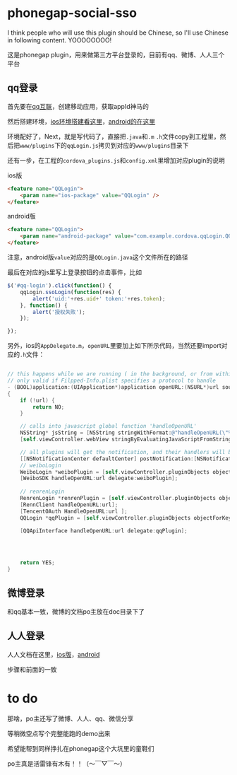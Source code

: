 # phonegap-social-sso

I think people who will use this plugin should be Chinese, so I'll use Chinese in following content. YOOOOOOOO!

这是phonegap plugin，用来做第三方平台登录的，目前有qq、微博、人人三个平台


## qq登录

首先要在[qq互联](http://connect.qq.com/)，创建移动应用，获取appId神马的

然后搭建环境，[ios环境搭建看这里](http://wiki.connect.qq.com/ios_sdk%E7%8E%AF%E5%A2%83%E6%90%AD%E5%BB%BA)，[android的在这里](http://wiki.connect.qq.com/%E5%88%9B%E5%BB%BA%E5%B9%B6%E9%85%8D%E7%BD%AE%E5%B7%A5%E7%A8%8B_android_sdk)

环境配好了，Next，就是写代码了，直接把`.java`和`.m` `.h`文件copy到工程里，然后把`www/plugins`下的`qqLogin.js`拷贝到对应的`www/plugins`目录下

还有一步，在工程的`cordova_plugins.js`和`config.xml`里增加对应plugin的说明

ios版
```html
<feature name="QQLogin">
    <param name="ios-package" value="QQLogin" />
</feature>

```


android版
```html
<feature name="QQLogin">
    <param name="android-package" value="com.example.cordova.qqLogin.QQLogin" />
</feature>
```


注意，android版`value`对应的是`QQLogin.java`这个文件所在的路径


最后在对应的js里写上登录按钮的点击事件，比如

```javascript
$('#qq-login').click(function() {
    qqLogin.ssoLogin(function(res) {
        alert('uid:'+res.uid+' token:'+res.token);
    }, function() {
        alert('授权失败');
    });

});
```

另外，ios的`AppDelegate.m`，`openURL`里要加上如下所示代码，当然还要import对应的`.h`文件：
```objective-c

// this happens while we are running ( in the background, or from within our own app )
// only valid if Filpped-Info.plist specifies a protocol to handle
- (BOOL)application:(UIApplication*)application openURL:(NSURL*)url sourceApplication:(NSString*)sourceApplication annotation:(id)annotation
{
    if (!url) {
        return NO;
    }

    // calls into javascript global function 'handleOpenURL'
    NSString* jsString = [NSString stringWithFormat:@"handleOpenURL(\"%@\");", url];
    [self.viewController.webView stringByEvaluatingJavaScriptFromString:jsString];

    // all plugins will get the notification, and their handlers will be called
    [[NSNotificationCenter defaultCenter] postNotification:[NSNotification notificationWithName:CDVPluginHandleOpenURLNotification object:url]];
    // weiboLogin
    WeiboLogin *weiboPlugin = [self.viewController.pluginObjects objectForKey:@"WeiboLogin"];
    [WeiboSDK handleOpenURL:url delegate:weiboPlugin];
    
    // renrenLogin
    RenrenLogin *renrenPlugin = [self.viewController.pluginObjects objectForKey:@"RenrenLogin"];
    [RennClient handleOpenURL:url];
    [TencentOAuth HandleOpenURL:url ];
    QQLogin *qqPlugin = [self.viewController.pluginObjects objectForKey:@"QQLogin"];

    [QQApiInterface handleOpenURL:url delegate:qqPlugin];
    


    
    return YES;
}
```




## 微博登录

和qq基本一致，微博的文档po主放在doc目录下了





## 人人登录

人人文档在这里，[ios版](http://wiki.dev.renren.com/wiki/V2/sdk/objectivec_sdk)，[android](http://wiki.dev.renren.com/wiki/V2/sdk/android_sdk)

步骤和前面的一致





# to do

那啥，po主还写了微博、人人、qq、微信分享

等稍微空点写个完整能跑的demo出来

希望能帮到同样挣扎在phonegap这个大坑里的童鞋们

po主真是活雷锋有木有！！（～￣▽￣～）



